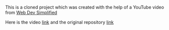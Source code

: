 This is a cloned project which was created with the help of a YouTube video from [Web Dev Simplified](https://www.youtube.com/@WebDevSimplified)

Here is the video [link](https://youtu.be/wcVxX7lu2d4?si=BU0JRt0LGj4TdMmb) and the original repository [link](https://www.youtube.com/redirect?event=video_description&redir_token=QUFFLUhqa2hMTFRIM0tLeFpmb2V2Q1VQYlN3eGVDUEpqd3xBQ3Jtc0trd3lITkhtOGptemNMSkNycVZjQkF4U2VLeVR1SGxPanI0MzFhWnZuaVZ6R05KQzhrSExCei1lRXNOWnVyRW44cEJHTUxMOXQ2YjZyeFZLaHp3ZHRDQXhIQjZYR1EzTk1meEYyRnJ4Z0M4Q0lGbjNDNA&q=https%3A%2F%2Fgithub.com%2FWebDevSimplified%2FReact-CodePen-Clone&v=wcVxX7lu2d4)
